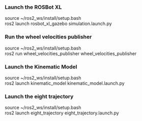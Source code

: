 ### Launch the ROSBot XL
source ~/ros2_ws/install/setup.bash <br>
ros2 launch rosbot_xl_gazebo simulation.launch.py

### Run the wheel velocities publisher
source ~/ros2_ws/install/setup.bash <br>
ros2 run wheel_velocities_publisher wheel_velocities_publisher

### Launch the Kinematic Model
source ~/ros2_ws/install/setup.bash <br>
ros2 launch kinematic_model kinematic_model.launch.py

### Launch the eight trajectory
source ~/ros2_ws/install/setup.bash <br> 
ros2 launch eight_trajectory eight_trajectory.launch.py
